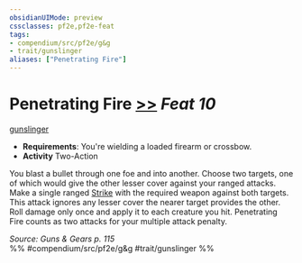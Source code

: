 ```yaml
---
obsidianUIMode: preview
cssclasses: pf2e,pf2e-feat
tags:
- compendium/src/pf2e/g&g
- trait/gunslinger
aliases: ["Penetrating Fire"]
---
```

# Penetrating Fire  [>>](rules/core-rulebook/chapter-9-playing-the-game.md#Actions "Two-Action") *Feat 10*  
[gunslinger](rules/traits/gunslinger-g-g.md "Gunslinger Class Trait")  

- **Requirements**: You're wielding a loaded firearm or crossbow.
- **Activity** Two-Action

You blast a bullet through one foe and into another. Choose two targets, one of which would give the other lesser cover against your ranged attacks. Make a single ranged [Strike](rules/actions/strike.md) with the required weapon against both targets. This attack ignores any lesser cover the nearer target provides the other. Roll damage only once and apply it to each creature you hit. Penetrating Fire counts as two attacks for your multiple attack penalty.

*Source: Guns & Gears p. 115*  
%% #compendium/src/pf2e/g&g #trait/gunslinger %%